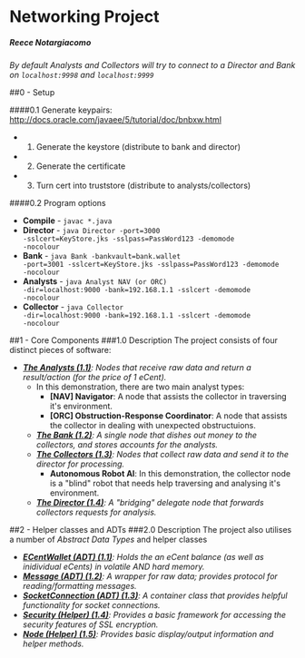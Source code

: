 # Networking Project
##### Reece Notargiacomo


*By default Analysts and Collectors will try to connect to a Director and Bank on <code>localhost:9998</code> and <code>localhost:9999</code>*

##0 - Setup

####0.1 Generate keypairs: http://docs.oracle.com/javaee/5/tutorial/doc/bnbxw.html
- 1. Generate the keystore (distribute to bank and director)
- 2. Generate the certificate
- 3. Turn cert into truststore (distribute to analysts/collectors)

####0.2 Program options
- **Compile** - <code>javac *.java</code>
- **Director** - <code>java Director -port=3000 -sslcert=KeyStore.jks -sslpass=PassWord123 -demomode -nocolour</code>
- **Bank** - <code>java Bank -bankvault=bank.wallet -port=3001 -sslcert=KeyStore.jks -sslpass=PassWord123 -demomode -nocolour</code>
- **Analysts** - <code>java Analyst NAV (or ORC) -dir=localhost:9000 -bank=192.168.1.1 -sslcert -demomode -nocolour</code>
- **Collector** - <code>java Collector -dir=localhost:9000 -bank=192.168.1.1 -sslcert -demomode -nocolour</code>

##1 - Core Components
###1.0 Description
The project consists of four distinct pieces of software:
- <i>**[The Analysts (1.1)](/Analyst.java)**: Nodes that receive raw data and return a result/action (for the price of 1 eCent).</i>
  - In this demonstration, there are two main analyst types:
    - **[NAV] Navigator**: A node that assists the collector in traversing it's environment.
    - **[ORC] Obstruction-Response Coordinator**: A node that assists the collector in dealing with unexpected obstructuions.
  - <i>**[The Bank (1.2)](/Bank.java)**: A single node that dishes out money to the collectors, and stores accounts for the analysts.</i>
  - <i>**[The Collectors (1.3)](/Collector.java)**: Nodes that collect raw data and send it to the director for processing.</i>
    - **Autonomous Robot AI**: In this demonstration, the collector node is a "blind" robot that needs help traversing and analysing it's environment.
  - <i>**[The Director (1.4)](/Director.java)**: A "bridging" delegate node that forwards collectors requests for analysis.</i>


##2 - Helper classes and ADTs
###2.0 Description
The project also utilises a number of *Abstract Data Types* and helper classes
- <i>**[ECentWallet (ADT) (1.1)](/lib/ECentWallet.java)**: Holds the an eCent balance (as well as inidividual eCents) in volatile AND hard memory.</i>
- <i>**[Message (ADT) (1.2)](/lib/Message.java)**: A wrapper for raw data; provides protocol for reading/formatting messages.</i>
- <i>**[SocketConnection (ADT) (1.3)](/lib/SocketConnection.java)**: A container class that provides helpful functionality for socket connections.</i>
- <i>**[Security (Helper) (1.4)](/lib/Security.java)**: Provides a basic framework for accessing the security features of SSL encryption.</i>
- <i>**[Node (Helper) (1.5)](/lib/Node.java)**: Provides basic display/output information and helper methods.</i>
